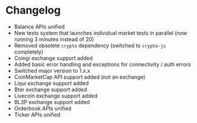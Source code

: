 # Сhangelog

- Balance APIs unified
- New tests system that launches individual market tests in parallel (now running 3 minutes instead of 20)
- Removed obsolete `crypto` dependency (switched to `crypto-js` completely)
- Coingi exchange support added
- Added basic error handling and exceptions for connectivity / auth errors
- Switched major version to 1.x.x
- CoinMarketCap API support added (not an exchange)
- Liqui exchange support added
- Bter exchange support added
- Livecoin exchange support added
- BL3P exchange support added
- Orderbook APIs unified
- Ticker APIs unified
